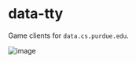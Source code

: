 # data-tty
 Game clients for `data.cs.purdue.edu`.

![image](https://github.com/user-attachments/assets/2820e71a-ae2e-40df-87ae-8881ae4d4504)
